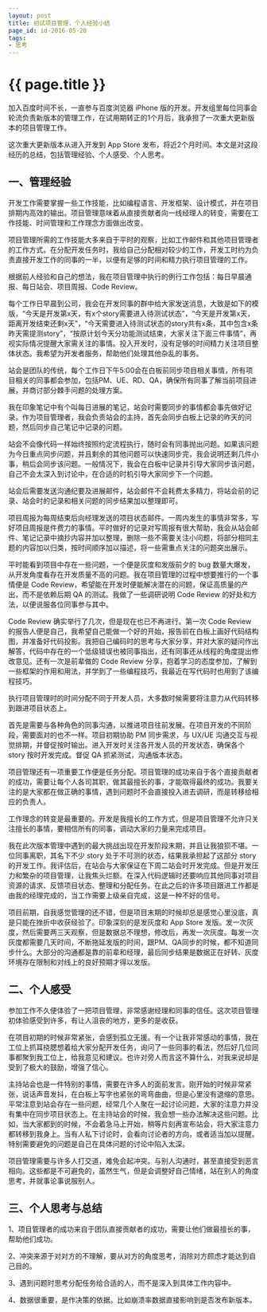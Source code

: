 ```yaml
---
layout: post
title: 初试项目管理，个人经验小结
page_id: id-2016-05-20
tags:
- 思考
---
```


# {{ page.title }}

加入百度时间不长，一直参与百度浏览器 iPhone 版的开发。开发组里每位同事会轮流负责新版本的管理工作，在试用期转正的1个月后，我承担了一次重大更新版本的项目管理工作。

这次重大更新版本从进入开发到 App Store 发布，将近2个月时间。本文是对这段经历的总结，包括管理经验、个人感受、个人思考。

<!-- more -->

## 一、管理经验

开发工作需要掌握一些工作技能，比如编程语言、开发框架、设计模式，并在项目排期内高效的输出。项目管理意味着从直接贡献者向一线经理人的转变，需要在工作技能、时间管理和工作理念方面做出改变。

项目管理所需的工作技能大多来自于平时的观察，比如工作邮件和其他项目管理者的工作方式。在分配开发任务时，我给自己分配相对较少的工作，开发工时约为负责直接开发工作的同事的一半，以便有足够的时间和精力执行项目管理的工作。

根据前人经验和自己的想法，我在项目管理中执行的例行工作包括：每日早晨通报、每日站会、项目周报、Code Review。

每个工作日早晨到公司，我会在开发同事的群中给大家发送消息，大致是如下的模版，“今天是开发第x天，有x个story需要进入待测试状态”，“今天是开发第x天，距离开发结束还剩x天”，“今天需要进入待测试状态的story共有x条，其中包含x条昨天需提测story”，“按原计划今天分功能测试结束，大家关注下面三件事情”，再视实际情况提醒大家需关注的事情。投入开发时，没有足够的时间精力关注项目整体状态。我希望为开发者服务，帮助他们处理其他杂乱的事务。

站会是团队的传统，每个工作日下午5:00会在白板前同步项目相关事情，所有项目相关的同事都会参加，包括PM、UE、RD、QA，确保所有同事了解当前项目进展，并商讨部分棘手问题的处理方案。

我在印象笔记中有个叫每日进展的笔记，站会时需要同步的事情都会事先做好记录。作为项目管理者，我会负责站会的主持，首先会同步白板上记录的昨天的问题，然后同步自己笔记中记录的问题。

站会不会像代码一样始终按照约定流程执行，随时会有同事抛出问题。如果该问题为今日重点同步问题，并且剩余的其他问题可以快速同步完，我会说明还剩几件小事，稍后会同步该问题。一般情况下，我会在白板中记录并引导大家同步该问题，自己不会太深入到讨论中，在合适的时机引导大家同步下一个问题。

站会后需要发送沟通纪要及进展邮件，站会邮件不会耗费太多精力，将站会前的记录、站会时的记录和相关问题的同步结果加以整理即可。

项目周报为每周结束后向经理发送的项目状态邮件。一周内发生的事情非常多，写好项目周报是件费力的事情。平时做好的记录对写周报有很大帮助，我会从站会邮件、笔记记录中摘抄内容并加以整理，删除一些不需要关注小问题，将部分相同主题的内容加以归类，按时间顺序加以描述，将一些需重点关注的问题突出展示。

平时能看到项目中存在一些问题，一个便是灰度和发版前夕的 bug 数量大爆发，从开发角度看存在开发质量不高的问题。我在项目管理的过程中想要推行的一个事情便是 Code Review，希望能在开发时便能解决潜在的问题，保证高质量的产出，而不是依赖后期 QA 的测试。我做了一些调研说明 Code Review 的好处和方法，以便说服各位同事参与其中。

Code Review 确实举行了几次，但是现在也已不再进行。第一次 Code Review 的报告人便是自己，我希望自己能做一个好的开始，报告前在白板上画好代码结构图，并准备好代码投影。我把自己编码时的思考与大家分享，并对大家的疑问作出解答，代码中存在的一个低级错误也被同事指出，还有同事还从线程的角度提出修改意见。还有一次是前辈做的 Code Review 分享，抱着学习的态度参加，了解到一些框架的作用和用法，并学到了一些编程技巧，我最近在写代码时也用到了该编程技巧。

执行项目管理时的时间分配不同于开发人员，大多数时候需要将注意力从代码转移到跟进项目状态上。

首先是需要与各种角色的同事沟通，以推进项目往前发展。在项目开发的不同阶段，需要面对的也不一样。项目初期协助 PM 同步需求，与 UX/UE 沟通交互与视觉排期，并督促按时输出。进入开发时关注各开发人员的开发状态，确保各个 story 按时开发完成。督促 QA 抓紧测试，沟通版本状态。

项目管理还有一项重要工作便是任务分配。项目管理的成功来自于各个直接贡献者的成功，需要让每个人各司其职，做其最擅长的事，才能取得最终的成功。我要关注的是大家都在做正确的事情，遇到问题时不会直接投入进去调研，而是转移给相应的负责人。

工作理念的转变是最重要的。开发是我擅长的工作方式，但是项目管理不允许只关注擅长的事情，要相信所有的同事，调动大家的力量来完成项目。

我在此次版本管理中遇到的最大挑战出现在开发阶段末期，并且让我狼狈不堪。一位同事离职，其名下不少 story 处于不可测的状态，结果我承担起了这部分 story 的开发工作。我评估后，在站会与大家保证在下周二站会时开发完成。但是开发压力和繁杂的项目管理，让我焦头烂额。在深入代码逻辑时还要响应其他同事对项目资源的请求、反馈项目状态、整理和分配任务。在此之后的许多项目跟进工作都是由我的经理完成的，当工作需要上级亲自完成，这是一种不好的信号。

项目前期，自我感觉管理的还不错，但是项目末期的时候却总是感觉心里没底，真是只能在挫折中收获经验了。印象深刻的是发灰度和 App Store 发版。发一次灰度，然后需要两三天观察，但是数据总不理想，修改后，再发一次灰度。每发一次灰度都需要几天时间，不断拖延发版的时间，跟PM、QA同步的时候，都不知道同步什么。大部分的沟通都是靠的前辈和经理，最后同步结果是数据正在好转、灰度环境存在限制和对线上的良好预期才得以发版。

## 二、个人感受

参加工作不久便体验了一把项目管理，非常感谢经理和同事的信任。这次项目管理初体验感受到许多，有让人沮丧的地方，更多的是收获。

在项目初期的时候非常紧张，会感到孤立无援。有一个让我非常感动的事情，我在工位上抓耳挠腮想着给大家分配开发任务，询问了一些同事的看法，然后好几位同事都聚到我工位上，给我意见和建议。也许对旁人而言这不算什么，对我来说却是受到了极大的鼓励，增强了信心。

主持站会也是一件特别的事情，需要在许多人的面前发言。刚开始的时候非常紧张，说话声音发抖，在白板上写字也紧张的弯弯曲曲，但是心里没有退缩的意思。平常注意到站会存在一些问题，经常几个人聚在一起讨论问题，大家的注意力并没有集中在同步项目状态上。在主持站会的时候，我会想一些办法解决这些问题。比如，当大家都到的时候，不会着急马上开始，稍等片刻再宣布站会，将大家注意力都转移到我身上。当有人私下讨论时，会看向讨论者的方向，或者适当加以提醒。特别需要避免的问题是自己在具体问题的讨论中陷入太深。

项目管理需要与许多人打交道，难免会起冲突。与别人沟通时，甚至直接受到恶言相向。这些都是不可避免的，虽然生气，但是会调整好自己情绪，站在别人的角度思考，并就事论事说服别人。

## 三、个人思考与总结

1、项目管理者的成功来自于团队直接贡献者的成功，需要让他们做最擅长的事，帮助他们成功。

2、冲突来源于对对方的不理解，要从对方的角度思考，消除对方顾虑才能达到自己目的。

3、遇到问题时思考分配任务给合适的人，而不是深入到具体工作内容中。

4、数据很重要，是作决策的依据。比如崩溃率数据直接影响到是否发布新版本。
